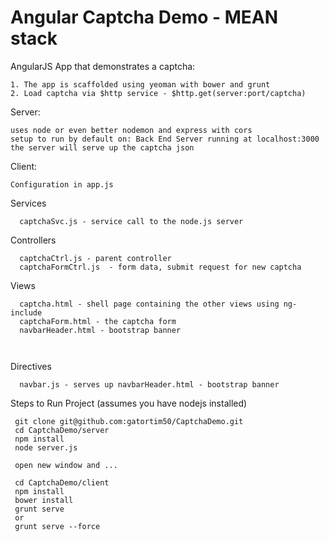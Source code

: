 Angular Captcha Demo - MEAN stack
=================================

AngularJS App that demonstrates a captcha:

```
1. The app is scaffolded using yeoman with bower and grunt
2. Load captcha via $http service - $http.get(server:port/captcha)
```

Server:
```
uses node or even better nodemon and express with cors
setup to run by default on: Back End Server running at localhost:3000
the server will serve up the captcha json
```

Client:
```
Configuration in app.js

```


Services
```
  captchaSvc.js - service call to the node.js server
```

Controllers
```
  captchaCtrl.js - parent controller
  captchaFormCtrl.js  - form data, submit request for new captcha
```

Views
```
  captcha.html - shell page containing the other views using ng-include
  captchaForm.html - the captcha form
  navbarHeader.html - bootstrap banner  
  
 
```

Directives
```
  navbar.js - serves up navbarHeader.html - bootstrap banner  
```
 
Steps to Run Project (assumes you have nodejs installed)
 
```
 git clone git@github.com:gatortim50/CaptchaDemo.git
 cd CaptchaDemo/server 
 npm install
 node server.js
 
 open new window and ...
 
 cd CaptchaDemo/client
 npm install
 bower install
 grunt serve 
 or 
 grunt serve --force
```